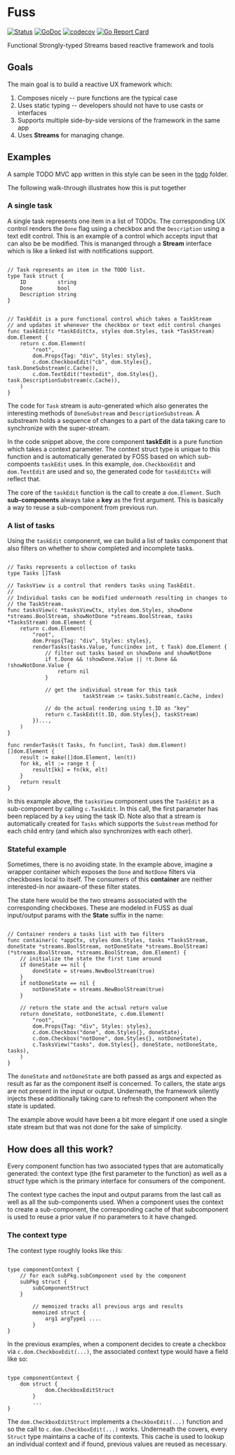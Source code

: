 # Fuss

[![Status](https://travis-ci.com/dotchain/fuss.svg?branch=master)](https://travis-ci.com/dotchain/fuss?branch=master)
[![GoDoc](https://godoc.org/github.com/dotchain/fuss?status.svg)](https://godoc.org/github.com/dotchain/fuss)
[![codecov](https://codecov.io/gh/dotchain/fuss/branch/master/graph/badge.svg)](https://codecov.io/gh/dotchain/fuss)
[![Go Report Card](https://goreportcard.com/badge/github.com/dotchain/fuss)](https://goreportcard.com/report/github.com/dotchain/fuss)

Functional Strongly-typed Streams based reactive framework and tools

## Goals

The main goal is to build a reactive  UX framework which:

1. Composes nicely -- pure functions are the typical case
2. Uses static typing -- developers should not have to use casts or interfaces
3. Supports multiple side-by-side versions of the framework in the same app
4. Uses **Streams** for managing change.

## Examples

A sample TODO MVC app written in this style can be seen in the
[todo](https://github.com/dotchain/fuss/tree/master/todo) folder.

The following walk-through illustrates how this is put together

### A single task

A single task represents one item in a list of TODOs.  The
corresponding UX control renders the `Done` flag using a checkbox and
the `Description` using a text edit control.  This is an example of a
control which accepts input that can also be be modified.  This is
mananged through a **Stream** interface which is like a linked list
with notifications support.

```golang

// Task represents an item in the TODO list.
type Task struct {
	ID          string
	Done        bool
	Description string
}


// TaskEdit is a pure functional control which takes a TaskStream
// and updates it whenever the checkbox or text edit control changes
func taskEdit(c *taskEditCtx, styles dom.Styles, task *TaskStream) dom.Element {
	return c.dom.Element(
		"root",
		dom.Props{Tag: "div", Styles: styles},
		c.dom.CheckboxEdit("cb", dom.Styles{}, task.DoneSubstream(c.Cache)),
		c.dom.TextEdit("textedit", dom.Styles{}, task.DescriptionSubstream(c.Cache)),
	)
}
```

The code for `Task` stream is auto-generated which also generates the
interesting methods of `DoneSubstream` and `DescriptionSubstream`. A
substream holds a sequence of changes to a part of the data taking
care to synchronize with the super-stream.

In the code snippet above, the core component **taskEdit** is  a pure
function which takes a context parameter.  The context struct type is
unique to this function and is automatically generated by FOSS based
on which sub-compoents `taskEdit` uses.  In this example,
`dom.CheckboxEdit` and `dom.TextEdit` are used and so, the generated
code for `taskEditCtx` will reflect that.

The core of the `taskEdit` function is the call to create a
`dom.Element`.  Such **sub-components** always take a **key** as the
first argument. This is basically a way to reuse a sub-component from
previous run.

### A list of tasks

Using the `taskEdit` componennt, we can build a list of tasks
component that also filters on whether to show completed and
incomplete tasks.

```golang

// Tasks represents a collection of tasks
type Tasks []Task

// TasksView is a control that renders tasks using TaskEdit.
//
// Individual tasks can be modified underneath resulting in changes to
// the TaskStream.
func tasksView(c *tasksViewCtx, styles dom.Styles, showDone *streams.BoolStream, showNotDone *streams.BoolStream, tasks *TasksStream) dom.Element {
	return c.dom.Element(
		"root",
		dom.Props{Tag: "div", Styles: styles},
		renderTasks(tasks.Value, func(index int, t Task) dom.Element {
			// filter out tasks based on showDone and showNotDone
			if t.Done && !showDone.Value || !t.Done && !showNotDone.Value {
				return nil
			}

			// get the individual stream for this task
                        taskStream := tasks.Substream(c.Cache, index)

			// do the actual rendering using t.ID as "key"
			return c.TaskEdit(t.ID, dom.Styles{}, taskStream)
		})...,
	)
}

func renderTasks(t Tasks, fn func(int, Task) dom.Element) []dom.Element {
	result := make([]dom.Element, len(t))
	for kk, elt := range t {
		result[kk] = fn(kk, elt)
	}
	return result
}
```

In this example above, the `tasksView` component uses the `TaskEdit`
as a sub-component by calling `c.TaskEdit`. In this call, the first
parameter has been replaced by a `key` using the task ID.  Note also
that a stream is automatically created for `Tasks` which supports the
`Substream` method for each child entry (and which also synchronizes
with each other).

### Stateful example

Sometimes, there is no avoiding state. In the example above, imagine a
wrapper container which exposes the `Done` and `NotDone` filters via
checkboxes local to itself.  The consumers of this **container** are
neither interested-in nor awaare-of these filter states.

The state here would be the two streams asssociated with the
corresponding checkboxes. These are modeled in FUSS as dual
input/output params with the **State** suffix in the name:


```golang

// Container renders a tasks list with two filters
func container(c *appCtx, styles dom.Styles, tasks *TasksStream, doneState *streams.BoolStream, notDoneState *streams.BoolStream) (*streams.BoolStream, *streams.BoolStream, dom.Element) {
	// initialize the state the first time around
	if doneState == nil {
		doneState = streams.NewBoolStream(true)
	}
	if notDoneState == nil {
		notDoneState = streams.NewBoolStream(true)
	}

	// return the state and the actual return value
	return doneState, notDoneState, c.dom.Element(
		"root",
		dom.Props{Tag: "div", Styles: styles},
		c.dom.Checkbox("done", dom.Styles{}, doneState),
		c.dom.Checkbox("notDone", dom.Styles{}, notDoneState),
		c.TasksView("tasks", dom.Styles{}, doneState, notDoneState, tasks),
	)
}
```

The `doneState` and `notDoneState` are both passed as args and
expected as result as far as the component itself is concerned. To
callers, the state args are not present in the input or
output. Underneath, the framework silently injects these additionally
taking care to refresh the component when the state is updated.

The example above would have been a bit more elegant if one used a
single state stream but that was not done for the sake of simplicity.

## How does all this work?

Every component function has two associated types that are
automatically generated: the context type  (the first parameter to the
function) as well as a *struct* type which is the primary interface
for consumers of the component.

The context type caches the input and output params from the last call
as well as all the sub-components used. When a component uses the
context to create a sub-component, the corresponding cache of that
subcomponent is used to reuse a prior value if no parameters to it
have changed.

### The context type

The context type roughly looks like this:

```golang

type componentContext {
	// for each subPkg.subComponent used by the component
	subPkg struct {
		subComponentStruct
	}

        // memoized tracks all previous args and results
        memoized struct {
        	arg1 argType1 ....
        }
}
```

In the previous examples, when a component decides to create a
checkbox via `c.dom.CheckboxEdit(...)`, the associated context type
would have a field like so:

```golang

type componentContext {
	dom struct {
        	dom.CheckboxEditStruct
        }
        ...
}
```

The  `dom.CheckboxEditStruct` implements a `CheckboxEdit(...)`
function and so the call to `c.dom.CheckboxEdit(...)`
works. Underneath the covers, every `Struct` type maintains a cache of
its contexts. This cache is used to lookup an individual context and
if found, previous values are reused as necessary.
